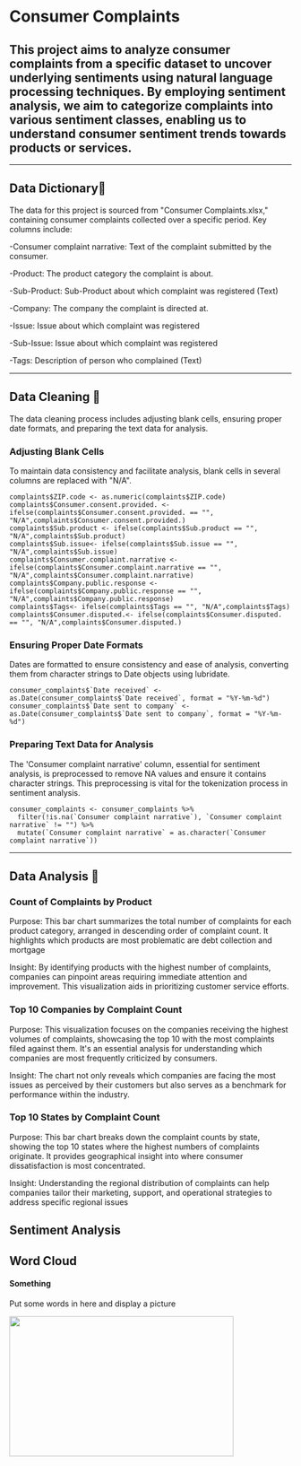 # Consumer Complaints
## This project aims to analyze consumer complaints from a specific dataset to uncover underlying sentiments using natural language processing techniques. By employing sentiment analysis, we aim to categorize complaints into various sentiment classes, enabling us to understand consumer sentiment trends towards products or services.
---
## Data Dictionary📖
The data for this project is sourced from "Consumer Complaints.xlsx," containing consumer complaints collected over a specific period.
Key columns include:

-Consumer complaint narrative: Text of the complaint submitted by the consumer.

-Product: The product category the complaint is about.

-Sub-Product: Sub-Product about which complaint was registered (Text)

-Company: The company the complaint is directed at.

-Issue: Issue about which complaint was registered

-Sub-Issue: Issue about which complaint was registered 

-Tags: Description of person who complained (Text)

---

## Data Cleaning 🧹

 The data cleaning process includes adjusting blank cells, ensuring proper date formats, and preparing the text data for analysis.
 
### Adjusting Blank Cells
To maintain data consistency and facilitate analysis, blank cells in several columns are replaced with "N/A".
```
complaints$ZIP.code <- as.numeric(complaints$ZIP.code)
complaints$Consumer.consent.provided. <- ifelse(complaints$Consumer.consent.provided. == "", "N/A",complaints$Consumer.consent.provided.)
complaints$Sub.product <- ifelse(complaints$Sub.product == "", "N/A",complaints$Sub.product)
complaints$Sub.issue<- ifelse(complaints$Sub.issue == "", "N/A",complaints$Sub.issue)
complaints$Consumer.complaint.narrative <- ifelse(complaints$Consumer.complaint.narrative == "", "N/A",complaints$Consumer.complaint.narrative)
complaints$Company.public.response <- ifelse(complaints$Company.public.response == "", "N/A",complaints$Company.public.response)
complaints$Tags<- ifelse(complaints$Tags == "", "N/A",complaints$Tags)
complaints$Consumer.disputed.<- ifelse(complaints$Consumer.disputed. == "", "N/A",complaints$Consumer.disputed.)
```
### Ensuring Proper Date Formats
Dates are formatted to ensure consistency and ease of analysis, converting them from character strings to Date objects using lubridate.
```
consumer_complaints$`Date received` <- as.Date(consumer_complaints$`Date received`, format = "%Y-%m-%d")
consumer_complaints$`Date sent to company` <- as.Date(consumer_complaints$`Date sent to company`, format = "%Y-%m-%d")
```
### Preparing Text Data for Analysis
The 'Consumer complaint narrative' column, essential for sentiment analysis, is preprocessed to remove NA values and ensure it contains character strings. This preprocessing is vital for the tokenization process in sentiment analysis.
```
consumer_complaints <- consumer_complaints %>%
  filter(!is.na(`Consumer complaint narrative`), `Consumer complaint narrative` != "") %>%
  mutate(`Consumer complaint narrative` = as.character(`Consumer complaint narrative`))
```
---
## Data Analysis 📏
### Count of Complaints by Product
Purpose: This bar chart summarizes the total number of complaints for each product category, arranged in descending order of complaint count. It highlights which products are most problematic are debt collection and mortgage 

Insight: By identifying products with the highest number of complaints, companies can pinpoint areas requiring immediate attention and improvement. This visualization aids in prioritizing customer service efforts.

### Top 10 Companies by Complaint Count
Purpose: This visualization focuses on the companies receiving the highest volumes of complaints, showcasing the top 10 with the most complaints filed against them. It's an essential analysis for understanding which companies are most frequently criticized by consumers.

Insight: The chart not only reveals which companies are facing the most issues as perceived by their customers but also serves as a benchmark for performance within the industry.

### Top 10 States by Complaint Count
Purpose: This bar chart breaks down the complaint counts by state, showing the top 10 states where the highest numbers of complaints originate. It provides geographical insight into where consumer dissatisfaction is most concentrated.

Insight: Understanding the regional distribution of complaints can help companies tailor their marketing, support, and operational strategies to address specific regional issues
## Sentiment Analysis
## Word Cloud



#### Something

<p> Put some words in here and display a picture </p>

<img src="images/trucking locations.png" height = 250, width = 400>
